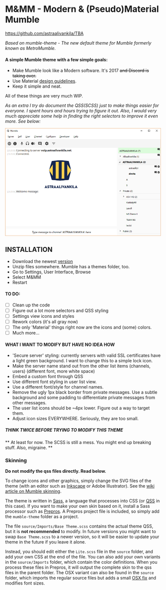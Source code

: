 # M&MM - Modern & (Pseudo)Material Mumble
https://github.com/astraalivankila/TBA

*Based on mumble-theme - The new default theme for Mumble formerly known as MetroMumble.*

#### A simple Mumble theme with a few simple goals:

* Make Mumble look like a Modern software. It's 2017  ~~and Discord is taking over.~~
* Use Material [design guidelines](https://material.io/guidelines/).
* Keep it simple and neat.

All of these things are very much WIP.

*As an extra I try do document the QSS(SCSS) just to make things easier for everyone. I spent hours and hours trying to figure it out. Also, I would very much appreciate some help in finding the right selectors to improve it even more. See below:*



![Theme Preview](preview.png)


## INSTALLATION
- Download the newest [version](https://github.com/dimits/MMM)
- Unzip files somewhere. Mumble has a themes folder, too.
- Go to Settings, User Interface, Browse
- Select M&MM
- Restart

#### TO DO:
- [ ] Clean up the code
- [ ] Figure out a lot more selectors and QSS styling
- [ ] Settings view icons and styles
- [ ] Rework colors (it's all gray now)
- [ ] The only 'Material' things right now are the icons and (some) colors.
- [ ] Much more...

#### WHAT I WANT TO MODIFY BUT HAVE NO IDEA HOW
- 'Secure server' styling: currently servers with valid SSL certificates have a light green background. I want to change this to a simple lock icon.
- Make the server name stand out from the other list items (channels, users) (different font, more white space)
- Embed a custom font through QSS
- Use different font styling in user list view.
- Use a different font/style for channel names.
- Remove the ugly 1px black border from private messages. Use a subtle background and some padding to differentiate private messages from other messages.
- The user list icons should be ~4px lower. Figure out a way to target them.
- Adjust icon sizes EVERYWHERE. Seriously, they are too small.



##### THINK TWICE BEFORE TRYING TO MODIFY THIS THEME
** At least for now. The SCSS is still a mess.
You might end up breaking stuff.
Also, migraine. **


### Skinning

**Do not modify the qss files directly. Read below.**

To change icons and other graphics, simply change the SVG files of the theme (with an editor such as [Inkscape](https://inkscape.org/en/) or Adobe Illustrator).
See the [wiki article on Mumble skinning](http://wiki.mumble.info/wiki/Skinning).

The theme is written in [Sass](https://en.wikipedia.org/wiki/Sass_%28stylesheet_language%29), a language that processes into CSS (or [QSS](http://doc.qt.io/qt-4.8/stylesheet.html) in this case).
If you want to make your own skin based on it, install a Sass processor such as [Prepros](http://alphapixels.com/prepros/). A Prepros project file is included, so simply add the `mumble-theme` folder as a project.

The file `source/Imports/Base Theme.scss` contains the actual theme QSS, but it is **not recommended** to modify.
In future versions you might want to swap `Base Theme.scss` to a newer version, so it will be easier to update your theme in the future if you leave it alone.

Instead, you should edit either the `Lite.scss` file in the `source` folder, and add your own CSS at the end of the file.
You can also add your own variants in the `source/Imports` folder, which contain the color definitions.
When you process these files in Prepros, it will output the complete skin to the qss files in the parent folder.
The OSX variant can also be found in the `source` folder, which imports the regular source files but adds a small [OSX fix](https://github.com/xPoke/MetroMumble/issues/4) and modifies font sizes.
